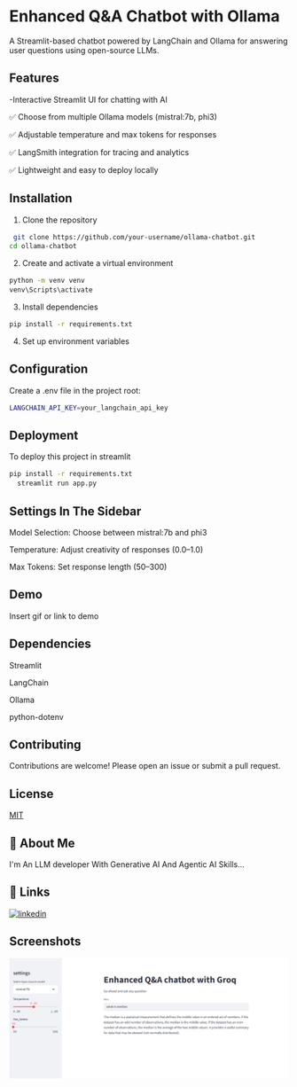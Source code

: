 
# Enhanced Q&A Chatbot with Ollama

A Streamlit-based chatbot powered by LangChain and Ollama for answering user questions using open-source LLMs.




## Features

-Interactive Streamlit UI for chatting with AI

✅ Choose from multiple Ollama models (mistral:7b, phi3)

✅ Adjustable temperature and max tokens for responses

✅ LangSmith integration for tracing and analytics

✅ Lightweight and easy to deploy locally


## Installation

1. Clone the repository

```bash
 git clone https://github.com/your-username/ollama-chatbot.git
cd ollama-chatbot
```

2. Create and activate a virtual environment

```bash
python -m venv venv
venv\Scripts\activate
```

3. Install dependencies

```bash
pip install -r requirements.txt
```

4. Set up environment variables






## Configuration
Create a .env file in the project root:
```bash
LANGCHAIN_API_KEY=your_langchain_api_key

```
## Deployment

To deploy this project in streamlit

```bash
pip install -r requirements.txt
  streamlit run app.py
```


## Settings In The Sidebar

Model Selection: Choose between mistral:7b and phi3

Temperature: Adjust creativity of responses (0.0–1.0)

Max Tokens: Set response length (50–300)
## Demo

Insert gif or link to demo


## Dependencies

Streamlit

LangChain

Ollama

python-dotenv
## Contributing

Contributions are welcome! Please open an issue or submit a pull request.


## License

[MIT](https://choosealicense.com/licenses/mit/)


## 🚀 About Me
I'm An LLM developer With Generative AI And Agentic AI Skills...


## 🔗 Links

[![linkedin](https://img.shields.io/badge/linkedin-0A66C2?style=for-the-badge&logo=linkedin&logoColor=white)](https://www.linkedin.com/in/reeshma-ram-prasad-96997a20a/)



## Screenshots

![App Screenshot](openai1.PNG)

